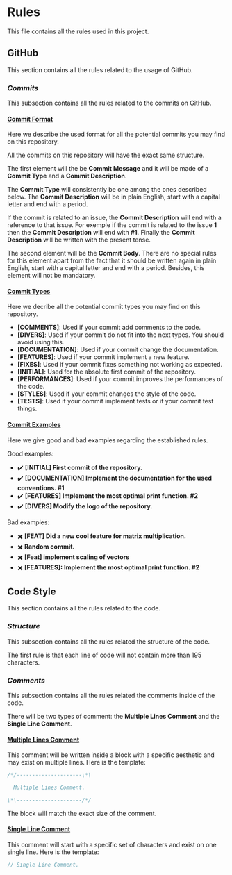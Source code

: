 # Rules

This file contains all the rules used in this project.

## GitHub

This section contains all the rules related to the usage of GitHub.

### <i>Commits</i>

This subsection contains all the rules related to the commits on GitHub.

#### <u>Commit Format</u>

Here we describe the used format for all the potential commits you may find on this repository.

All the commits on this repository will have the exact same structure. 

The first element will the be **Commit Message** and it will be made of a **Commit Type** and a **Commit Description**. 

The **Commit Type** will consistently be one among the ones described below. The **Commit Description** will be in plain English, start with a capital letter and end with a period. 

If the commit is related to an issue, the **Commit Description** will end with a reference to that issue. For exemple if the commit is related to the issue **1** then the **Commit Description** will end with **#1**. Finally the **Commit Description** will be written with the present tense.

The second element will be the **Commit Body**. There are no special rules for this element apart from the fact that it should be written again in plain English, start with a capital letter and end with a period. Besides, this element will not be mandatory.

#### <u>Commit Types</u>

Here we decribe all the potential commit types you may find on this repository.

- **[COMMENTS]**: Used if your commit add comments to the code.
- **[DIVERS]**: Used if your commit do not fit into the next types. You should avoid using this.
- **[DOCUMENTATION]**: Used if your commit change the documentation.
- **[FEATURES]**: Used if your commit implement a new feature.
- **[FIXES]**: Used if your commit fixes something not working as expected.
- **[INITIAL]**: Used for the absolute first commit of the repository.
- **[PERFORMANCES]**: Used if your commit improves the performances of the code.
- **[STYLES]**: Used if your commit changes the style of the code.
- **[TESTS]**: Used if your commit implement tests or if your commit test things.

#### <u>Commit Examples</u>

Here we give good and bad examples regarding the established rules.

Good examples:

- ✔️ **[INITIAL] First commit of the repository.** 
- ✔️ **[DOCUMENTATION] Implement the documentation for the used conventions. #1**
- ✔️ **[FEATURES] Implement the most optimal print function. #2**
- ✔️ **[DIVERS] Modify the logo of the repository.**

Bad examples:

- ✖️ **[FEAT] Did a new cool feature for matrix multiplication.**
- ✖️ **Random commit.**
- ✖️ **[Feat] implement scaling of vectors**
- ✖️ **[FEATURES]: Implement the most optimal print function. #2**

## Code Style

This section contains all the rules related to the code.

### <i>Structure</i>

This subsection contains all the rules related the structure of the code.

The first rule is that each line of code will not contain more than 195 characters.

### <i>Comments</i>

This subsection contains all the rules related the comments inside of the code.

There will be two types of comment: the **Multiple Lines Comment** and the **Single Line Comment**.

#### <u>Multiple Lines Comment</u>

This comment will be written inside a block with a specific aesthetic and may exist on multiple lines. Here is the template:

```C
/*/---------------------\*\

  Multiple Lines Comment.

\*\---------------------/*/
```

The block will match the exact size of the comment.

#### <u>Single Line Comment</u>

This comment will start with a specific set of characters and exist on one single line. Here is the template:

```C
// Single Line Comment.
```
